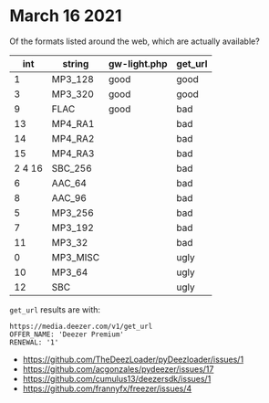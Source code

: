 # March 16 2021

Of the formats listed around the web, which are actually available?

int    | string   | gw-light.php | get_url
-------|----------|--------------|--------
1      | MP3_128  | good         | good
3      | MP3_320  | good         | good
9      | FLAC     | good         | bad
13     | MP4_RA1  |              | bad
14     | MP4_RA2  |              | bad
15     | MP4_RA3  |              | bad
2 4 16 | SBC_256  |              | bad
6      | AAC_64   |              | bad
8      | AAC_96   |              | bad
5      | MP3_256  |              | bad
7      | MP3_192  |              | bad
11     | MP3_32   |              | bad
0      | MP3_MISC |              | ugly
10     | MP3_64   |              | ugly
12     | SBC      |              | ugly

`get_url` results are with:

~~~
https://media.deezer.com/v1/get_url
OFFER_NAME: 'Deezer Premium'
RENEWAL: '1'
~~~

- https://github.com/TheDeezLoader/pyDeezloader/issues/1
- https://github.com/acgonzales/pydeezer/issues/17
- https://github.com/cumulus13/deezersdk/issues/1
- https://github.com/frannyfx/freezer/issues/4
